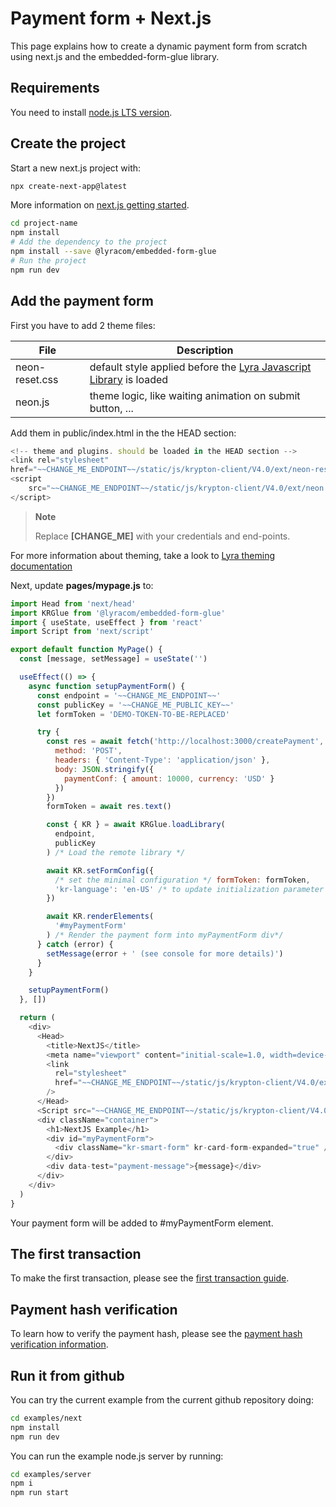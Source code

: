 # Payment form + Next.js

This page explains how to create a dynamic payment form from scratch using
next.js and the embedded-form-glue library.

## Requirements

You need to install [node.js LTS version](https://nodejs.org/en/).

## Create the project

Start a new next.js project with:

```bash
npx create-next-app@latest
```

More information on [next.js getting started](https://nextjs.org/docs/getting-started).

```bash
cd project-name
npm install
# Add the dependency to the project
npm install --save @lyracom/embedded-form-glue
# Run the project
npm run dev
```

## Add the payment form

First you have to add 2 theme files:

| File           | Description                                                                   |
| -------------- | ----------------------------------------------------------------------------- |
| neon-reset.css | default style applied before the [Lyra Javascript Library][js link] is loaded |
| neon.js        | theme logic, like waiting animation on submit button, ...                     |

Add them in public/index.html in the the HEAD section:

```javascript
<!-- theme and plugins. should be loaded in the HEAD section -->
<link rel="stylesheet"
href="~~CHANGE_ME_ENDPOINT~~/static/js/krypton-client/V4.0/ext/neon-reset.css">
<script
    src="~~CHANGE_ME_ENDPOINT~~/static/js/krypton-client/V4.0/ext/neon.js">
</script>
```

> **Note**
>
> Replace **[CHANGE_ME]** with your credentials and end-points.

For more information about theming, take a look to [Lyra theming documentation][js themes]

Next, update **pages/mypage.js** to:

```js
import Head from 'next/head'
import KRGlue from '@lyracom/embedded-form-glue'
import { useState, useEffect } from 'react'
import Script from 'next/script'

export default function MyPage() {
  const [message, setMessage] = useState('')

  useEffect(() => {
    async function setupPaymentForm() {
      const endpoint = '~~CHANGE_ME_ENDPOINT~~'
      const publicKey = '~~CHANGE_ME_PUBLIC_KEY~~'
      let formToken = 'DEMO-TOKEN-TO-BE-REPLACED'

      try {
        const res = await fetch('http://localhost:3000/createPayment', {
          method: 'POST',
          headers: { 'Content-Type': 'application/json' },
          body: JSON.stringify({
            paymentConf: { amount: 10000, currency: 'USD' }
          })
        })
        formToken = await res.text()

        const { KR } = await KRGlue.loadLibrary(
          endpoint,
          publicKey
        ) /* Load the remote library */

        await KR.setFormConfig({
          /* set the minimal configuration */ formToken: formToken,
          'kr-language': 'en-US' /* to update initialization parameter */
        })

        await KR.renderElements(
          '#myPaymentForm'
        ) /* Render the payment form into myPaymentForm div*/
      } catch (error) {
        setMessage(error + ' (see console for more details)')
      }
    }

    setupPaymentForm()
  }, [])

  return (
    <div>
      <Head>
        <title>NextJS</title>
        <meta name="viewport" content="initial-scale=1.0, width=device-width" />
        <link
          rel="stylesheet"
          href="~~CHANGE_ME_ENDPOINT~~/static/js/krypton-client/V4.0/ext/neon-reset.css"
        />
      </Head>
      <Script src="~~CHANGE_ME_ENDPOINT~~/static/js/krypton-client/V4.0/ext/neon.js"></Script>
      <div className="container">
        <h1>NextJS Example</h1>
        <div id="myPaymentForm">
          <div className="kr-smart-form" kr-card-form-expanded="true" />
        </div>
        <div data-test="payment-message">{message}</div>
      </div>
    </div>
  )
}
```

Your payment form will be added to #myPaymentForm element.

## The first transaction

To make the first transaction, please see the [first transaction guide](../../README.md).

## Payment hash verification

To learn how to verify the payment hash, please see the [payment hash verification information](../server/README.md).

## Run it from github

You can try the current example from the current github repository doing:

```sh
cd examples/next
npm install
npm run dev
```

You can run the example node.js server by running:

```sh
cd examples/server
npm i
npm run start
```

[js link]: https://lyra.com/fr/doc/rest/V4.0/javascript
[js themes]: https://lyra.com/fr/doc/rest/V4.0/javascript/features/themes.html
[js quick start]: https://lyra.com/fr/doc/rest/V4.0/javascript/quick_start_js.html
[js integration guide]: https://lyra.com/fr/doc/rest/V4.0/javascript/guide/start.html
[rest api]: https://lyra.com/fr/doc/rest/V4.0/api/reference.html
